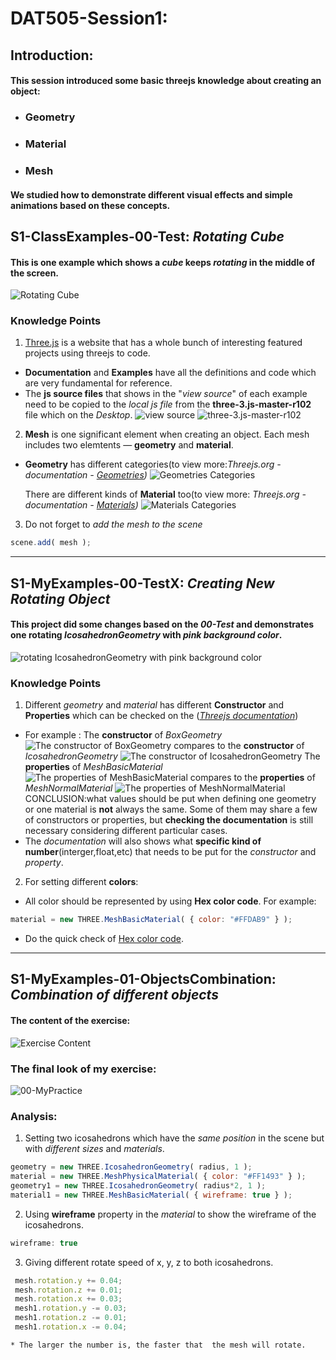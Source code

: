 # DAT505-Session1:
## Introduction:
#### This session introduced some basic threejs knowledge about creating an object:
  * ### Geometry
  * ### Material
  * ### Mesh
#### We studied how to demonstrate different visual effects and simple animations based on these concepts.
## S1-ClassExamples-00-Test: *Rotating Cube*
#### This is one example which shows a *cube* keeps *rotating* in the middle of the screen.
![Rotating Cube](/Session1-Intro,%20Basic%20Scene,%20Geometry,%20Material,%20Mesh/(README)pictures/pic-0.png "Rotating Cube")
### Knowledge Points
1. [Three.js](https://threejs.org) is a website that has a whole bunch of interesting featured projects using threejs to code.
 * **Documentation** and **Examples** have all the definitions and code which are very fundamental for reference.
  * The **js source files** that shows in the "*view source*" of each example need to be copied to the *local js file* from the __three-3.js-master-r102__ file which on the *Desktop*.
  ![view source](/Session1/(README)pictures/pic-1.png "view source")
    ![three-3.js-master-r102](/Session1/(README)pictures/pic-2.png "three-3.js-master-r102")
2. **Mesh** is one significant element when creating an object. Each mesh includes two elemtents — **geometry** and **material**.
  * **Geometry** has different categories(to view more:*Threejs.org - documentation -  [Geometries](https://threejs.org/docs/index.html#api/en/geometries/BoxGeometry))*
 ![Geometries Categories](/Session1/(README)pictures/pic-3.png "Geometries Categories")

    There are different kinds of **Material** too(to view more: *Threejs.org - documentation -  [Materials](https://threejs.org/docs/index.html#api/en/materials/LineBasicMaterial))*
![Materials Categories](/Session1/(README)pictures/pic-4.png "Materials Categories")

3. Do not forget to *add the mesh to the scene*
```javascript
scene.add( mesh );
```

********************


## S1-MyExamples-00-TestX: *Creating New Rotating Object*
#### This project did some changes based on the *00-Test* and demonstrates one rotating *IcosahedronGeometry* with *pink background color*.
![rotating IcosahedronGeometry with pink background color](/Session1/(README)pictures/pic-5-.png "rotating IcosahedronGeometry with pink background color")
### Knowledge Points
1. Different *geometry* and *material* has different **Constructor** and **Properties** which can be checked on the (*[Threejs documentation](https://threejs.org/docs)*)
 * For example : The **constructor** of *BoxGeometry*
 ![The constructor of BoxGeometry](/Session1/(README)pictures/pic-7.png "The constructor of BoxGeometry")
 compares to the **constructor** of *IcosahedronGeometry*
  ![The constructor of IcosahedronGeometry](/Session1/(README)pictures/pic-8.png "The constructor of IcosahedronGeometry")
  The **properties** of *MeshBasicMaterial*
    ![The properties of MeshBasicMaterial](/Session1/(README)pictures/pic-9.png "The properties of MeshBasicMaterial")
    compares to the **properties** of *MeshNormalMaterial*
        ![The properties of MeshNormalMaterial](/Session1/(README)pictures/pic-10.png "The properties of MeshNormalMaterial")
 CONCLUSION:what values should be put when defining one geometry or one material is **not** always the same. Some of them may share a few of constructors or properties, but **checking the documentation** is still necessary considering different particular cases.
 * The *documentation* will also shows what **specific kind of number**(interger,float,etc) that needs to be put for the *constructor* and *property*.
2. For setting different __colors__:
 * All color should be represented by using **Hex color code**. For example:
 ```javascript
 material = new THREE.MeshBasicMaterial( { color: "#FFDAB9" } );
 ```
 * Do the quick check of [Hex color code](https://www.cnblogs.com/summary-2017/p/7504126.html).

********************

 ## S1-MyExamples-01-ObjectsCombination: *Combination of different objects*
 #### The content of the exercise:
 ![Exercise Content](/Session1/(README)pictures/pic-12.png "Exercise Content")
 ### The final look of my exercise:
 ![00-MyPractice](/Session1/(README)pictures/pic-11.png "00-MyPractice")
 ### Analysis:
 1. Setting two icosahedrons which have the *same position* in the scene but with *different sizes* and *materials*.
 ```javascript
 geometry = new THREE.IcosahedronGeometry( radius, 1 );
material = new THREE.MeshPhysicalMaterial( { color: "#FF1493" } );
geometry1 = new THREE.IcosahedronGeometry( radius*2, 1 );
 material1 = new THREE.MeshBasicMaterial( { wireframe: true } );
 ```
 2. Using **wireframe** property in the *material* to show the wireframe of the icosahedrons.
 ```javascript
 wireframe: true
 ```
 3. Giving different rotate speed of x, y, z to both icosahedrons.
  ```javascript
   mesh.rotation.y += 0.04;
   mesh.rotation.z += 0.01;
   mesh.rotation.x += 0.03;
   mesh1.rotation.y -= 0.03;
   mesh1.rotation.z -= 0.01;
   mesh1.rotation.x -= 0.04;
 ```
    * The larger the number is, the faster that  the mesh will rotate.
